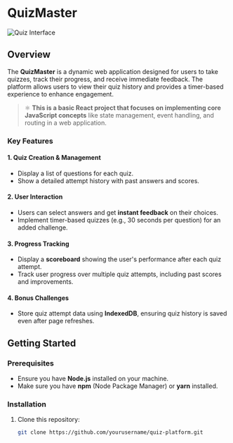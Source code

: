 # QuizMaster

![Quiz Interface](./assets/thum.png)

## Overview

The **QuizMaster** is a dynamic web application designed for users to take quizzes, track their progress, and receive immediate feedback. The platform allows users to view their quiz history and provides a timer-based experience to enhance engagement.

> ⚛️ **This is a basic React project that focuses on implementing core JavaScript concepts** like state management, event handling, and routing in a web application.

### Key Features

#### **1. Quiz Creation & Management**
- Display a list of questions for each quiz.
- Show a detailed attempt history with past answers and scores.

#### **2. User Interaction**
- Users can select answers and get **instant feedback** on their choices.
- Implement timer-based quizzes (e.g., 30 seconds per question) for an added challenge.

#### **3. Progress Tracking**
- Display a **scoreboard** showing the user's performance after each quiz attempt.
- Track user progress over multiple quiz attempts, including past scores and improvements.

#### **4. Bonus Challenges**
- Store quiz attempt data using **IndexedDB**, ensuring quiz history is saved even after page refreshes.

## Getting Started

### Prerequisites

- Ensure you have **Node.js** installed on your machine.
- Make sure you have **npm** (Node Package Manager) or **yarn** installed.

### Installation

1. Clone this repository:

   ```bash
   git clone https://github.com/yourusername/quiz-platform.git
